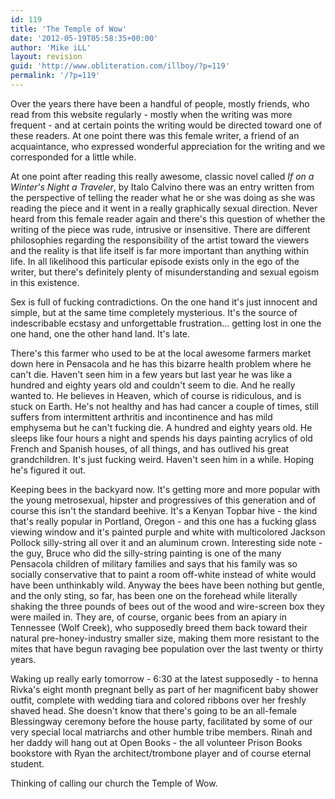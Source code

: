 ```yaml
---
id: 119
title: 'The Temple of Wow'
date: '2012-05-19T05:58:35+00:00'
author: 'Mike iLL'
layout: revision
guid: 'http://www.obliteration.com/illboy/?p=119'
permalink: '/?p=119'
---
```


Over the years there have been a handful of people, mostly friends, who read from this website regularly - mostly when the writing was more frequent - and at certain points the writing would be directed toward one of these readers. At one point there was this female writer, a friend of an acquaintance, who expressed wonderful appreciation for the writing and we corresponded for a little while.

At one point after reading this really awesome, classic novel called <em>If on a Winter's Night a Traveler</em>, by Italo Calvino there was an entry written from the perspective of telling the reader what he or she was doing as she was reading the piece and it went in a really graphically sexual direction. Never heard from this female reader again and there's this question of whether the writing of the piece was rude, intrusive or insensitive. There are different philosophies regarding the responsibility of the artist toward the viewers and the reality is that life itself is far more important than anything within life. In all likelihood this particular episode exists only in the ego of the writer, but there's definitely plenty of misunderstanding and sexual egoism in this existence.

Sex is full of fucking contradictions. On the one hand it's just innocent and simple, but at the same time completely mysterious. It's the source of indescribable ecstasy and unforgettable frustration... getting lost in one the one hand, one the other hand land. It's late.

There's this farmer who used to be at the local awesome farmers market down here in Pensacola and he has this bizarre health problem where he can't die. Haven't seen him in a few years but last year he was like a hundred and eighty years old and couldn't seem to die. And he really wanted to. He believes in Heaven, which of course is ridiculous, and is stuck on Earth. He's not healthy and has had cancer a couple of times, still suffers from intermittent arthritis and incontinence and has mild emphysema but he can't fucking die. A hundred and eighty years old. He sleeps like four hours a night and spends his days painting acrylics of old French and Spanish houses, of all things, and has outlived his great grandchildren. It's just fucking weird. Haven't seen him in a while. Hoping he's figured it out.

Keeping bees in the backyard now. It's getting more and more popular with the young metrosexual, hipster and progressives of this generation and of course this isn't the standard beehive. It's a Kenyan Topbar hive - the kind that's really popular in Portland, Oregon - and this one has a fucking glass viewing window and it's painted purple and white with multicolored Jackson Pollock silly-string all over it and an aluminum crown. Interesting side note - the guy, Bruce who did the silly-string painting is one of the many Pensacola children of military families and says that his family was so socially conservative that to paint a room off-white instead of white would have been unthinkably wild. Anyway the bees have been nothing but gentle, and the only sting, so far, has been one on the forehead while literally shaking the three pounds of bees out of the wood and wire-screen box they were mailed in. They are, of course, organic bees from an apiary in Tennessee (Wolf Creek), who supposedly breed them back toward their natural pre-honey-industry smaller size, making them more resistant to the mites that have begun ravaging bee population over the last twenty or thirty years.

Waking up really early tomorrow - 6:30 at the latest supposedly - to henna Rivka's eight month pregnant belly as part of her magnificent baby shower outfit, complete with wedding tiara and colored ribbons over her freshly shaved head. She doesn't know that there's going to be an all-female Blessingway ceremony before the house party, facilitated by some of our very special local matriarchs and other humble tribe members. Rinah and her daddy will hang out at Open Books - the all volunteer Prison Books bookstore with Ryan the architect/trombone player and of course eternal student.

Thinking of calling our church the Temple of Wow.